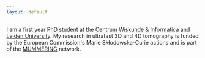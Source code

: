 ```yaml
---
layout: default
---
```


I am a first year PhD student at the [Centrum Wiskunde & Informatica](https://www.cwi.nl/research/groups/computational-imaging) and [Leiden University](https://www.universiteitleiden.nl/en/science/mathematics/analysis-and-dynamical-systems). My research in ultrafast 3D and 4D tomography is funded by the European Commission's Marie Skłodowska-Curie actions and is part of the [MUMMERING](http://www.mummering.eu/) network. 
